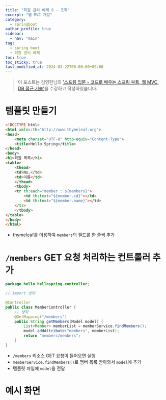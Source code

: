 ```yaml
---
title: "회원 관리 예제 8 - 조회"
excerpt: "웹 MVC 개발"
category:
  - springboot
author_profile: true
sidebar:
  - nav: "main" 
tag:
  - spring boot
  - 회원 관리 예제
toc: true
toc_sticky: true
last_modified_at: 2024-03-22T00:00:00+09:00
---
```


> 이 포스트는 김영한님의 ['스프링 입문 - 코드로 배우는 스프링 부트, 웹 MVC, DB 접근 기술'](https://www.inflearn.com/course/%EC%8A%A4%ED%94%84%EB%A7%81-%EC%9E%85%EB%AC%B8-%EC%8A%A4%ED%94%84%EB%A7%81%EB%B6%80%ED%8A%B8/dashboard)을 수강하고 작성하였습니다.  

# 템플릿 만들기
```html
<!DOCTYPE html>
<html xmlns:th="http://www.thymeleaf.org">
<head>
    <meta charset="UTF-8" http-equiv="Content-Type">
    <title>Hello Spring</title>
</head>
<body>
<h1>회원 목록</h1>
<table>
    <thead>
    <td>No.</td>
    <td>이름</td>
    </thead>
    <tbody>
    <tr th:each="member : ${members}">
        <td th:text="${member.id}"></td>
        <td th:text="${member.name}"></td>
    </tr>
    </tbody>
</table>
</body>
</html>
```

- thymeleaf를 이용하여 `members`의 필드를 한 줄씩 추가

# `/members` GET 요청 처리하는 컨트롤러 추가
```java
package hello.hellospring.controller;

// import 생략

@Controller
public class MemberController {
    // 생략
    @GetMapping("/members")
    public String getMembers(Model model) {
        List<Member> memberList = memberService.findMembers();
        model.addAttribute("members", memberList);
        return "members/members";
    }
}
```

- `/members` 리소스 GET 요청이 들어오면 실행
- `memberService.findMembers()`로 멤버 목록 받아와서 `model`에 추가
- 템플릿 파일에 `model`을 전달

# 예시 화면
